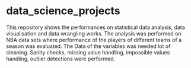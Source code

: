 # data_science_projects
This repository shows the performances on statistical data analysis, data visualisation and data wrangling works.
The analysis was performed on NBA data sets where performance of the players of different teams of a season was evaluated.
The Data of the variables was needed lot of cleaning. Sanity checks, missing value handling, impossible values handling, outlier detections were performed.

